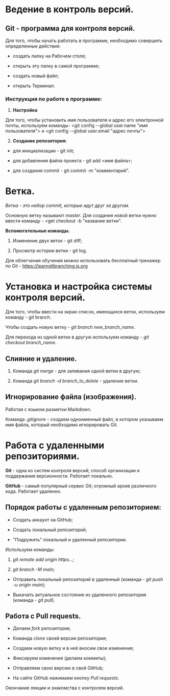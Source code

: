 
# Ведение в контроль версий. #

## Git - программа для контроля версий. ##

Для того, чтобы начать работать в программе, необходимо совершить определенные действия:

* создать папку на Рабочем столе;

* открыть эту папку в самой программе;

* создать новый файл;

* открыть Терминал.

### Инструкция по работе в программе: ###

1. **Настройка**

Для того, чтобы установить имя пользователя и адрес его электронной почты, используем команды- <git config --global user.name "имя пользователя"> и <git config --global user.email "адрес почты">

2. **Создание репозитория:**

* для инициализации - git init;

* для добавления файла проекта - git add <имя файла>;

* для создания commit - git commit -m "комментарий".

# Ветка. # 

*Ветка - это набор commit, которые идут друг за другом.*

Основную ветку называют *master*. Для создания новой ветки нужно ввести команду - <get checkout -b "название ветки".

**Вспомогательные команды.**

1. Изменение двух веток - git diff;

2. Просмотр истории ветки - git log.

Для облегчения обучения можно использовать бесплатный тренажер по Git - https://learngitbranching.js.org 

# Установка и наcтройка системы контроля версий.

Для того, чтобы ввести на экран список, имеющихся веток, используем команду - git branch.

Чтобы создать новую ветку - *git branch new_branch_name*.

Для перехода из одной ветки в другую используем команду - *git checkout branch_name.*

## Слияние и удаление. ##

1. Команда *git merge* - для заливания одной ветки в другую;

2. Команда *git branch -d branch_to_delete* - удаление ветки.

## Игнорирование файла (изображения). ##
Работая с языком разметки Markdown.

Команда *.gitignore* - создаем одноименный файл, в котором указываем имя файла, который необходимо игнорировать Git.


# Работа с удаленными репозиториями.

**Git** - одна из систем контроля версий; способ организации и поддержания версионности. Работает локально.

**GitHub** - самый популярный сервис Git; огромный архив различного кода. Работает удаленно.

## Порядок работы с удаленным репозиторием: ##
* Создать аккаунт на GitHub;

* Создать локальный репозиторий;

* "Подружить" локальный и удаленный репозитории. 

Используем команды:
1. *git remote add origin https...;*

2. *git branch -M main;*

* Отправить локальный репозиторий в удаленный      (команда - *git push -u origin main*);

* Выкачать актуальное состояние из удаленного репозитория (команда - *git pull*).

## Работа с Pull requests. ##

* Делаем *fork* репозитория;

* Команда *clone* своей версии репозитория;

* Создаем новую ветку и в неё вносим свои изменения;

* Фиксируем изменения (делаем коммиты);

* Отправляем свою версию в свой GitHub;

* На сайте GitHub нажимаем кнопку *Pull requests.*

Окончание лекции и знакомства с контролем версий.












